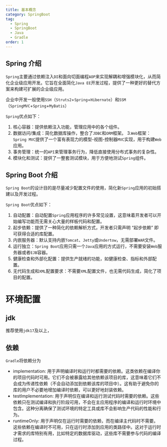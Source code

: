 ```yaml
---
title: 基本概念
category: SpringBoot
tag:
  - Spring
  - SpringBoot
  - Java
  - Gradle
order: 1
---
```


## Spring 介绍
`Spring`主要通过依赖注入`DI`和面向切面编程`AOP`来实现解耦和增强模块化，从而简化企业级应用开发。它旨在全面简化`Java EE`开发过程，提供了一种更好的替代方案来构建可扩展的企业级应用。

企业中开发一般使用`SSH`（`Struts2`+`Spring`+`Hibernate`）和`SSM`（`SpringMVC`+`Spring`+`MyBatis`）

`Spring`优点如下：
1. 核心容器：提供依赖注入功能，管理应用中的各个组件。
2. 数据访问/集成：简化数据库操作，整合了`JDBC`和`ORM`框架。
3.`Web`框架：`Spring MVC`提供了一个富有表现力的模型-视图-控制器`MVC`实现，用于构建`Web`应用。
4. 事务管理：统一的`API`来管理事务行为，降低直接使用分布式事务的复杂性。
5. 模块化和测试：提供了一整套测试模块，用于方便地测试`Spring`组件。

## Spring Boot 介绍
`Spring Boot`的设计目的是尽量减少配置文件的使用，简化新`Spring`应用的初始搭建以及开发过程。

`Spring Boot`优点如下：
1. 自动配置：自动配置`Spring`应用程序的许多常见设置，这意味着开发者可以开始编写功能而无需关心大量的样板代码和配置。
2. 起步依赖：提供了一种简化的依赖解析方式，开发者只需声明 “起步依赖” 即可获得合适的库配置。
3. 内嵌服务器：默认支持内嵌`Tomcat`、`Jetty`或`Undertow`，无需部署`WAR`文件。
4. 运行独立：`Spring Boot`应用只需一个`Java`应用的方式运行，不需要安装`Web`服务器或者`EJB`容器。
5. 健康检查和外部化配置：提供生产就绪的功能，如健康检查、指标和外部配置。
6. 无代码生成和`XML`配置要求：不需要`XML`配置文件，也无需代码生成，简化了项目的配置。

# 环境配置

## jdk
推荐使用`jdk17`及以上，

## 依赖
`Gradle`将依赖分为
* implementation: 用于声明编译时和运行时都需要的依赖。这类依赖在编译你的项目代码时可用。它们不会被暴露给其他依赖该项目的库，这意味着它们不会成为传递性依赖（不会自动添加到依赖该库的项目中）。这有助于避免你的库的用户不必要地增加编译时依赖，可以更好地封装依赖。
* testImplementation: 用于声明仅在编译和运行测试代码时需要的依赖。这些依赖只在测试编译和执行阶段可用，不会在主应用程序的编译和运行时环境中包含。这种分离确保了测试环境的特定工具或库不会影响生产代码的性能和行为。
* runtimeOnly: 用于声明仅在运行时需要的依赖，而在编译主代码时不需要。这些依赖在编译时不可用，只在运行时添加到应用的类路径中。这对于运行时才需求的库特别有用，比如特定的数据库驱动，这些库不需要参与代码的编译过程。
